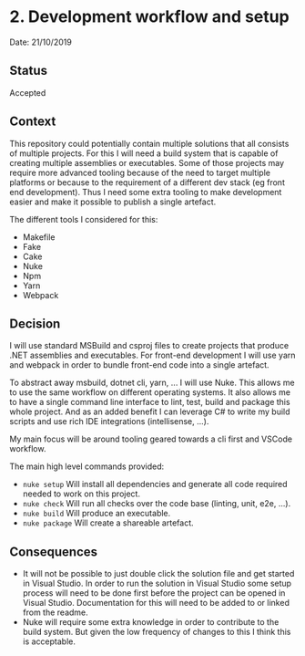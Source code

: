 # 2. Development workflow and setup

Date: 21/10/2019

## Status

Accepted

## Context

This repository could potentially contain multiple solutions that all consists of multiple projects. For this I will need a build system that is capable of creating multiple assemblies or executables. Some of those projects may require more advanced tooling because of the need to target multiple platforms or because to the requirement of a different dev stack (eg front end development). Thus I need some extra tooling to make development easier and make it possible to publish a single artefact.

The different tools I considered for this:
- Makefile
- Fake
- Cake
- Nuke
- Npm
- Yarn
- Webpack

## Decision

I will use standard MSBuild and csproj files to create projects that produce .NET assemblies and executables. For front-end development I will use yarn and webpack in order to bundle front-end code into a single artefact.

To abstract away msbuild, dotnet cli, yarn, ... I will use Nuke. This allows me to use the same workflow on different operating systems. It also allows me to have a single command line interface to lint, test, build and package this whole project. And as an added benefit I can leverage C# to write my build scripts and use rich IDE integrations (intellisense, ...).

My main focus will be around tooling geared towards a cli first and VSCode workflow.

The main high level commands provided:

- `nuke setup` Will install all dependencies and generate all code required needed to work on this project.
- `nuke check` Will run all checks over the code base (linting, unit, e2e, ...).
- `nuke build` Will produce an executable.
- `nuke package` Will create a shareable artefact.

## Consequences

- It will not be possible to just double click the solution file and get started in Visual Studio. In order to run the solution in Visual Studio some setup process will need to be done first before the project can be opened in Visual Studio. Documentation for this will need to be added to or linked from the readme.
- Nuke will require some extra knowledge in order to contribute to the build system. But given the low frequency of changes to this I think this is acceptable.
